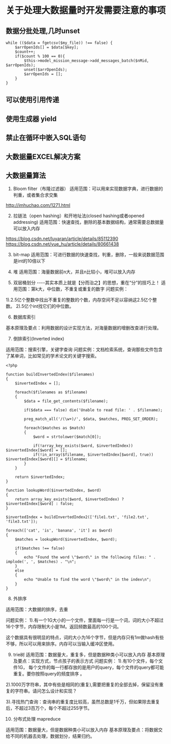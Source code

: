# 关于处理大数据量时开发需要注意的事项

## 数据分批处理,几时unset
```
while (($data = fgetcsv($my_file)) !== false) {
    $arrOpenIds[] = $data[$key];
    $count++;
    if($count % 100 == 0){
        $this->model_mission_message->add_messages_batch($nMid, $arrOpenIds);
        unset($arrOpenIds);
        $arrOpenIds = [];
    }
}
```

## 可以使用引用传递


## 使用生成器 yield


## 禁止在循环中嵌入SQL语句

## 大数据量EXCEL解决方案

## 大数据量算法

1. Bloom filter（布隆过滤器）
适用范围：可以用来实现数据字典，进行数据的判重，或者集合求交集 


http://imhuchao.com/1271.html

2. 拉链法（open hashing）和开地址法(closed hashing或者opened addressing)
适用范围：快速查找，删除的基本数据结构，通常需要总数据量可以放入内存 

https://blog.csdn.net/luyaran/article/details/85112390
https://blog.csdn.net/yue_hu/article/details/80661438

3. bit-map
适用范围：可进行数据的快速查找，判重，删除，一般来说数据范围是int的10倍以下 

4. 堆
适用范围：海量数据前n大，并且n比较小，堆可以放入内存 


5. 双层桶划分 ----其实本质上就是【分而治之】的思想，重在“分”的技巧上！
适用范围：第k大，中位数，不重复或重复的数字 
问题实例： 

1).2.5亿个整数中找出不重复的整数的个数，内存空间不足以容纳这2.5亿个整数。 
2).5亿个int找它们的中位数。 


6. 数据库索引

基本原理及要点：利用数据的设计实现方法，对海量数据的增删改查进行处理。 

7. 倒排索引(Inverted index)

适用范围：搜索引擎，关键字查询 
问题实例：文档检索系统，查询那些文件包含了某单词，比如常见的学术论文的关键字搜索。 


```
<?php
 
function buildInvertedIndex($filenames)
{
    $invertedIndex = [];
 
    foreach($filenames as $filename)
    {
        $data = file_get_contents($filename);
 
        if($data === false) die('Unable to read file: ' . $filename);
 
        preg_match_all('/(\w+)/', $data, $matches, PREG_SET_ORDER);
 
        foreach($matches as $match)
        {
            $word = strtolower($match[0]);
 
            if(!array_key_exists($word, $invertedIndex)) $invertedIndex[$word] = [];
            if(!in_array($filename, $invertedIndex[$word], true)) $invertedIndex[$word][] = $filename;
        }
    }
 
    return $invertedIndex;
}
 
function lookupWord($invertedIndex, $word)
{
    return array_key_exists($word, $invertedIndex) ? $invertedIndex[$word] : false;
}
 
$invertedIndex = buildInvertedIndex2(['file1.txt', 'file2.txt', 'file3.txt']);
 
foreach(['cat', 'is', 'banana', 'it'] as $word)
{
    $matches = lookupWord($invertedIndex, $word);
 
    if($matches !== false)
    {
        echo "Found the word \"$word\" in the following files: " . implode(', ', $matches) . "\n";
    }
    else
    {
        echo "Unable to find the word \"$word\" in the index\n";
    }
}
```

8. 外排序

适用范围：大数据的排序，去重 

问题实例： 
1).有一个1G大小的一个文件，里面每一行是一个词，词的大小不超过16个字节，内存限制大小是1M。返回频数最高的100个词。 

这个数据具有很明显的特点，词的大小为16个字节，但是内存只有1m做hash有些不够，所以可以用来排序。内存可以当输入缓冲区使用。 

9.  trie树 
适用范围：数据量大，重复多，但是数据种类小可以放入内存 
基本原理及要点：实现方式，节点孩子的表示方式 
问题实例： 
1).有10个文件，每个文件1G， 每个文件的每一行都存放的是用户的query，每个文件的query都可能重复。要你按照query的频度排序 。 

2).1000万字符串，其中有些是相同的(重复),需要把重复的全部去掉，保留没有重复的字符串。请问怎么设计和实现？ 

3).寻找热门查询：查询串的重复度比较高，虽然总数是1千万，但如果除去重复后，不超过3百万个，每个不超过255字节。 

10. 分布式处理 mapreduce 

适用范围：数据量大，但是数据种类小可以放入内存 
基本原理及要点：将数据交给不同的机器去处理，数据划分，结果归约。 

